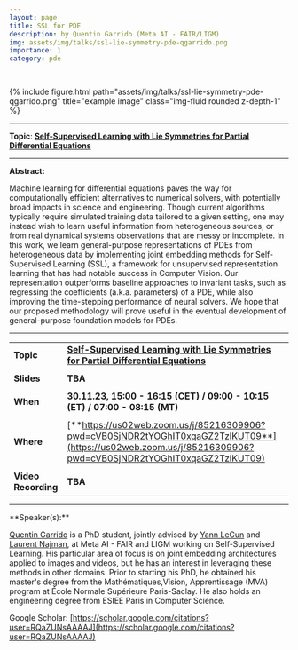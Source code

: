 ```yaml
---
layout: page
title: SSL for PDE
description: by Quentin Garrido (Meta AI - FAIR/LIGM)
img: assets/img/talks/ssl-lie-symmetry-pde-qgarrido.png
importance: 1
category: pde

---
```




<div class="row">
    <div class="col-sm mt-3 mt-md-0">
        {% include figure.html path="assets/img/talks/ssl-lie-symmetry-pde-qgarrido.png" title="example image" class="img-fluid rounded z-depth-1" %}
    </div>
</div>
<hr>



**Topic**:  [**Self-Supervised Learning with Lie Symmetries for Partial Differential Equations**](https://arxiv.org/abs/2307.05432)



<hr>

**Abstract:**  

Machine learning for differential equations paves the way for computationally efficient alternatives to numerical solvers, with potentially broad impacts in science and engineering. Though current algorithms typically require simulated training data tailored to a given setting, one may instead wish to learn useful information from heterogeneous sources, or from real dynamical systems observations that are messy or incomplete. In this work, we learn general-purpose representations of PDEs from heterogeneous data by implementing joint embedding methods for Self-Supervised Learning (SSL), a framework for unsupervised representation learning that has had notable success in Computer Vision. Our representation outperforms baseline approaches to invariant tasks, such as regressing the coefficients (a.k.a. parameters) of a PDE, while also improving the time-stepping performance of neural solvers. We hope that our proposed methodology will prove useful in the eventual development of general-purpose foundation models for PDEs.



<hr>


|                     |                                                              |
| ------------------- | ------------------------------------------------------------ |
| **Topic**           | [**Self-Supervised Learning with Lie Symmetries for Partial Differential Equations**](https://arxiv.org/abs/2307.05432) |
|                     |                                                              |
| **Slides**          | **TBA**                                                      |
|                     |                                                              |
| **When**            | **30.11.23, 15:00 - 16:15 (CET) / 09:00 - 10:15 (ET) / 07:00 - 08:15 (MT)** |
|                     |                                                              |
| **Where**           | [**https://us02web.zoom.us/j/85216309906?pwd=cVB0SjNDR2tYOGhIT0xqaGZ2TzlKUT09**](https://us02web.zoom.us/j/85216309906?pwd=cVB0SjNDR2tYOGhIT0xqaGZ2TzlKUT09) |
|                     |                                                              |
| **Video Recording** | **TBA**                                                      |

<hr>
**Speaker(s):**

[Quentin Garrido](https://garridoq.com) is a PhD student, jointly advised by [Yann LeCun](https://scholar.google.com/citations?user=WLN3QrAAAAAJ&hl=en) and [Laurent Najman](https://scholar.google.com/citations?user=j-2_cT0AAAAJ&hl=en), at Meta AI - FAIR and LIGM working on Self-Supervised Learning. His particular area of focus is on joint embedding architectures applied to images and videos, but he has an interest in leveraging these methods in other domains. Prior to starting his PhD, he obtained his master's degree from the Mathématiques,Vision, Apprentissage (MVA) program at École Normale Supérieure Paris-Saclay. He also holds an engineering degree from ESIEE Paris in Computer Science.

Google Scholar: [https://scholar.google.com/citations?user=RQaZUNsAAAAJ](https://scholar.google.com/citations?user=RQaZUNsAAAAJ)

